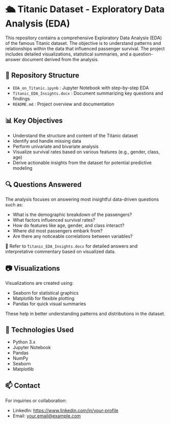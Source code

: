 # 🛳️ Titanic Dataset - Exploratory Data Analysis (EDA)

This repository contains a comprehensive Exploratory Data Analysis (EDA) of the famous Titanic dataset. The objective is to understand patterns and relationships within the data that influenced passenger survival. The project includes detailed visualizations, statistical summaries, and a question-answer document derived from the analysis.

## 📁 Repository Structure

- `EDA_on_Titanic.ipynb` : Jupyter Notebook with step-by-step EDA  
- `Titanic_EDA_Insights.docx` : Document summarizing key questions and findings  
- `README.md` : Project overview and documentation  

## 📊 Key Objectives

- Understand the structure and content of the Titanic dataset  
- Identify and handle missing data  
- Perform univariate and bivariate analysis  
- Visualize survival rates based on various features (e.g., gender, class, age)  
- Derive actionable insights from the dataset for potential predictive modeling  

## 🔍 Questions Answered

The analysis focuses on answering most insightful data-driven questions such as:

- What is the demographic breakdown of the passengers?  
- What factors influenced survival rates?  
- How do features like age, gender, and class interact?  
- Where did most passengers embark from?  
- Are there any noticeable correlations between variables?

📄 Refer to `Titanic_EDA_Insights.docx` for detailed answers and interpretative commentary based on visualized data.

## 📷 Visualizations

Visualizations are created using:

- Seaborn for statistical graphics  
- Matplotlib for flexible plotting  
- Pandas for quick visual summaries  

These help in better understanding patterns and distributions in the dataset.

## 🧰 Technologies Used

- Python 3.x  
- Jupyter Notebook  
- Pandas  
- NumPy  
- Seaborn  
- Matplotlib  



## 📫 Contact

For inquiries or collaboration:

- LinkedIn: https://www.linkedin.com/in/your-profile  
- Email: your.email@example.com  
